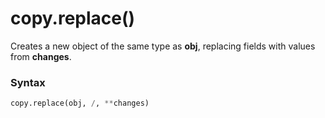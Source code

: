 # copy.replace()

Creates a new object of the same type as **obj**, replacing fields with values from **changes**.

### Syntax

```python
copy.replace(obj, /, **changes)
```
